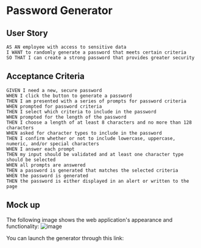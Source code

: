 # Password Generator

## User Story
````
AS AN employee with access to sensitive data
I WANT to randomly generate a password that meets certain criteria
SO THAT I can create a strong password that provides greater security
````
## Acceptance Criteria
````
GIVEN I need a new, secure password
WHEN I click the button to generate a password
THEN I am presented with a series of prompts for password criteria
WHEN prompted for password criteria
THEN I select which criteria to include in the password
WHEN prompted for the length of the password
THEN I choose a length of at least 8 characters and no more than 128 characters
WHEN asked for character types to include in the password
THEN I confirm whether or not to include lowercase, uppercase, numeric, and/or special characters
WHEN I answer each prompt
THEN my input should be validated and at least one character type should be selected
WHEN all prompts are answered
THEN a password is generated that matches the selected criteria
WHEN the password is generated
THEN the password is either displayed in an alert or written to the page
````

## Mock up
The following image shows the web application's appearance and functionality:
![image](https://user-images.githubusercontent.com/117637052/205029745-54f823bb-7461-4929-a300-e3a7a5d99b87.png)


You can launch the generator through this link:
